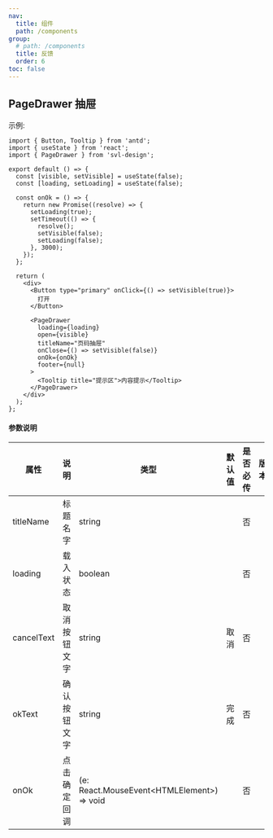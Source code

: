 ```yaml
---
nav:
  title: 组件
  path: /components
group:
  # path: /components
  title: 反馈
  order: 6
toc: false
---
```


## PageDrawer 抽屉

示例:

```tsx
import { Button, Tooltip } from 'antd';
import { useState } from 'react';
import { PageDrawer } from 'svl-design';

export default () => {
  const [visible, setVisible] = useState(false);
  const [loading, setLoading] = useState(false);

  const onOk = () => {
    return new Promise((resolve) => {
      setLoading(true);
      setTimeout(() => {
        resolve();
        setVisible(false);
        setLoading(false);
      }, 3000);
    });
  };

  return (
    <div>
      <Button type="primary" onClick={() => setVisible(true)}>
        打开
      </Button>

      <PageDrawer
        loading={loading}
        open={visible}
        titleName="页码抽屉"
        onClose={() => setVisible(false)}
        onOk={onOk}
        footer={null}
      >
        <Tooltip title="提示区">内容提示</Tooltip>
      </PageDrawer>
    </div>
  );
};
```

#### 参数说明

| 属性       | 说明         | 类型                                         | 默认值 | 是否必传 | 版本 |
| ---------- | ------------ | -------------------------------------------- | ------ | -------- | ---- |
| titleName  | 标题名字     | string                                       |        | 否       |      |
| loading    | 载入状态     | boolean                                      |        | 否       |      |
| cancelText | 取消按钮文字 | string                                       | 取消   | 否       |      |
| okText     | 确认按钮文字 | string                                       | 完成   | 否       |      |
| onOk       | 点击确定回调 | (e: React.MouseEvent\<HTMLElement\>) => void |        | 否       |      |
